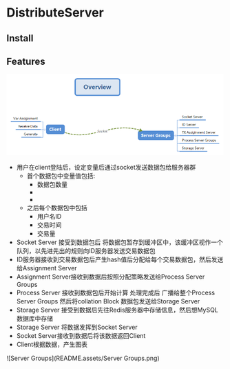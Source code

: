 # DistributeServer

## Install

## Features

![Overview](README.assets/Overview-1709646817037-7.png)

- 用户在client登陆后，设定变量后通过socket发送数据包给服务器群
  - 首个数据包中变量值包括:
    - 数据包数量
    - 
    - 
  - 之后每个数据包中包括
    - 用户名ID
    - 交易时间
    - 交易量
- Socket Server 接受到数据包后 将数据包暂存到缓冲区中，该缓冲区视作一个队列，以先进先出的规则向ID服务器发送交易数据包
- ID服务器接收到交易数据包后产生hash值后分配给每个交易数据包，然后发送给Assignment Server
- Assignment Server接收到数据后按照分配策略发送给Process Server Groups 
- Process Server 接收到数据包后开始计算 处理完成后 广播给整个Process Server Groups 然后将collation Block 数据包发送给Storage Server 
- Storage Server 接受到数据后先往Redis服务器中存储信息，然后想MySQL数据库中存储
- Storage Server 将数据发挥到Socket Server 
- Socket Server接收到数据后将该数据返回Client
- Client根据数据，产生图表

![Server Groups](README.assets/Server Groups.png)